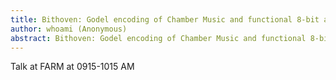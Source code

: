 ```yaml
---
title: Bithoven: Godel encoding of Chamber Music and functional 8-bit audio synthesis
author: whoami (Anonymous)
abstract: Bithoven: Godel encoding of Chamber Music and functional 8-bit audio synthesis
---
```


Talk at FARM at 0915-1015 AM
